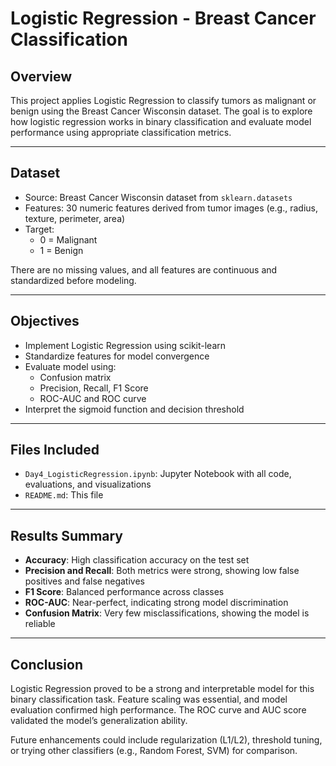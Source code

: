 # Logistic Regression - Breast Cancer Classification

## Overview

This project applies Logistic Regression to classify tumors as malignant or benign using the Breast Cancer Wisconsin dataset. The goal is to explore how logistic regression works in binary classification and evaluate model performance using appropriate classification metrics.

---

## Dataset

- Source: Breast Cancer Wisconsin dataset from `sklearn.datasets`
- Features: 30 numeric features derived from tumor images (e.g., radius, texture, perimeter, area)
- Target: 
  - 0 = Malignant
  - 1 = Benign

There are no missing values, and all features are continuous and standardized before modeling.

---

## Objectives

- Implement Logistic Regression using scikit-learn
- Standardize features for model convergence
- Evaluate model using:
  - Confusion matrix
  - Precision, Recall, F1 Score
  - ROC-AUC and ROC curve
- Interpret the sigmoid function and decision threshold

---

## Files Included

- `Day4_LogisticRegression.ipynb`: Jupyter Notebook with all code, evaluations, and visualizations
- `README.md`: This file

---

## Results Summary

- **Accuracy**: High classification accuracy on the test set
- **Precision and Recall**: Both metrics were strong, showing low false positives and false negatives
- **F1 Score**: Balanced performance across classes
- **ROC-AUC**: Near-perfect, indicating strong model discrimination
- **Confusion Matrix**: Very few misclassifications, showing the model is reliable

---

## Conclusion

Logistic Regression proved to be a strong and interpretable model for this binary classification task. Feature scaling was essential, and model evaluation confirmed high performance. The ROC curve and AUC score validated the model’s generalization ability.

Future enhancements could include regularization (L1/L2), threshold tuning, or trying other classifiers (e.g., Random Forest, SVM) for comparison.
